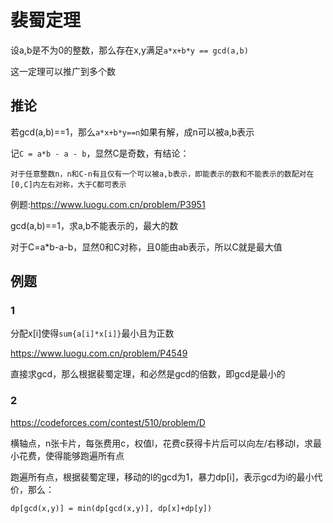 <!--
 * @Autor: violet apricity ( Zhuangpx )
 * @Date: 2022-09-22 19:40:18
 * @LastEditors: violet apricity ( Zhuangpx )
 * @LastEditTime: 2022-09-22 22:25:14
 * @FilePath: \apricitye:\桌面\ACM\数学\数论\裴蜀定理\裴蜀定理.md
 * @Description:  Zhuangpx : Violet && Apricity:/ The warmth of the sun in the winter /
-->
# 裴蜀定理

设a,b是不为0的整数，那么存在x,y满足`a*x+b*y == gcd(a,b)`

这一定理可以推广到多个数

## 推论

若gcd(a,b)==1，那么`a*x+b*y==n`如果有解，成n可以被a,b表示

记`C = a*b - a - b`，显然C是奇数，有结论：

`对于任意整数n，n和C-n有且仅有一个可以被a,b表示，即能表示的数和不能表示的数配对在[0,C]内左右对称，大于C都可表示`

例题:<https://www.luogu.com.cn/problem/P3951>

gcd(a,b)==1，求a,b不能表示的，最大的数

对于C=a*b-a-b，显然0和C对称，且0能由ab表示，所以C就是最大值

## 例题

### 1

分配x[i]使得`sum{a[i]*x[i]}`最小且为正数

<https://www.luogu.com.cn/problem/P4549>

直接求gcd，那么根据裴蜀定理，和必然是gcd的倍数，即gcd是最小的

### 2

<https://codeforces.com/contest/510/problem/D>

横轴点，n张卡片，每张费用c，权值l，花费c获得卡片后可以向左/右移动l，求最小花费，使得能够跑遍所有点

跑遍所有点，根据裴蜀定理，移动的l的gcd为1，暴力dp[i]，表示gcd为i的最小代价，那么：

`dp[gcd(x,y)] = min(dp[gcd(x,y)], dp[x]+dp[y])`

